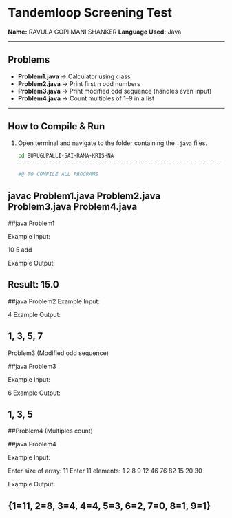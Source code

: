 # Tandemloop Screening Test

**Name:** RAVULA GOPI MANI SHANKER
**Language Used:** Java  

---

## Problems

- **Problem1.java** → Calculator using class  
- **Problem2.java** → Print first n odd numbers  
- **Problem3.java** → Print modified odd sequence (handles even input)  
- **Problem4.java** → Count multiples of 1–9 in a list  

---

## How to Compile & Run

1. Open terminal and navigate to the folder containing the `.java` files.  
   ```bash
   cd BURUGUPALLI-SAI-RAMA-KRISHNA
   ------------------------------------------------------------------

   #@ TO COMPILE ALL PROGRAMS 
javac Problem1.java Problem2.java Problem3.java Problem4.java
-----------------------------------------------
##java Problem1

Example Input:

10 5 add

Example Output:

Result: 15.0
------------------------------------------------
##java Problem2
Example Input:

4
Example Output:

1, 3, 5, 7
-----------------------------------------------
Problem3 (Modified odd sequence)

##java Problem3

Example Input:

6
Example Output:

1, 3, 5
-----------------------------------------------
##Problem4 (Multiples count)

##java Problem4

Example Input:

Enter size of array: 11
Enter 11 elements:
1 2 8 9 12 46 76 82 15 20 30

Example Output:

{1=11, 2=8, 3=4, 4=4, 5=3, 6=2, 7=0, 8=1, 9=1}
-------------------------------------------------
